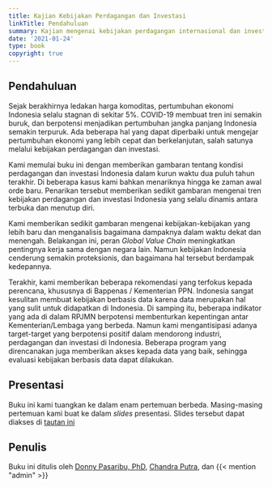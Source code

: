 ```yaml
---
title: Kajian Kebijakan Perdagangan dan Investasi
linkTitle: Pendahuluan
summary: Kajian mengenai kebijakan perdagangan internasional dan investasi di Indonesia, disajikan dalam enam pertemuan.
date: '2021-01-24'
type: book
copyright: true
---
```


## Pendahuluan

Sejak berakhirnya ledakan harga komoditas, pertumbuhan ekonomi Indonesia selalu stagnan di sekitar 5%. COVID-19 membuat tren ini semakin buruk, dan berpotensi menjadikan pertumbuhan jangka panjang Indonesia semakin terpuruk. Ada beberapa hal yang dapat diperbaiki untuk mengejar pertumbuhan ekonomi yang lebih cepat dan berkelanjutan, salah satunya melalui kebijakan perdagangan dan investasi.

Kami memulai buku ini dengan memberikan gambaran tentang kondisi perdagangan dan investasi Indonesia dalam kurun waktu dua puluh tahun terakhir. Di beberapa kasus kami bahkan menariknya hingga ke zaman awal orde baru. Penarikan tersebut memberikan sedikit gambaran mengenai tren kebijakan perdagangan dan investasi Indonesia yang selalu dinamis antara terbuka dan menutup diri.

Kami memberikan sedikit gambaran mengenai kebijakan-kebijakan yang lebih baru dan menganalisis bagaimana dampaknya dalam waktu dekat dan menengah. Belakangan ini, peran _Global Value Chain_ meningkatkan pentingnya kerja sama dengan negara lain. Namun kebijakan Indonesia cenderung semakin proteksionis, dan bagaimana hal tersebut berdampak kedepannya.

Terakhir, kami memberikan beberapa rekomendasi yang terfokus kepada perencana, khususnya di Bappenas / Kementerian PPN. Indonesia sangat kesulitan membuat kebijakan berbasis data karena data merupakan hal yang sulit untuk didapatkan di Indonesia. Di samping itu, beberapa indikator yang ada di dalam RPJMN berpotensi membenturkan kepentingan antar Kementerian/Lembaga yang berbeda. Namun kami mengantisipasi adanya target-target yang berpotensi positif dalam mendorong industri, perdagangan dan investasi di Indonesia. Beberapa program yang direncanakan juga memberikan akses kepada data yang baik, sehingga evaluasi kebijakan berbasis data dapat dilakukan.

## Presentasi

Buku ini kami tuangkan ke dalam enam pertemuan berbeda. Masing-masing pertemuan kami buat ke dalam _slides_ presentasi. Slides tersebut dapat diakses di [tautan ini](https://drive.google.com/drive/folders/1XOjLsMeov9OXlUddih8qjtPU6vhj4RyL?usp=sharing)

## Penulis

Buku ini ditulis oleh [Donny Pasaribu, PhD](https://www.linkedin.com/checkpoint/challengesV2/AQHzkyD_NxOE5AAAAXfSymHba-hQrI3l4oLVxy0rOei4eX32dZFmF7Yoq7x7tRBSZaWtdBLne1Af0-ft4ceuymGAWYoOX_E43g?original_referer=https%3A%2F%2Fwww.google.com%2F), [Chandra Putra](https://www.linkedin.com/checkpoint/challengesV2/AQEN2hc-mAOYTgAAAXfSyvksnC4g3vGRU2aGqssQY9dCYjpVAKBsOKfbkwPRC4Gbsj-Ny0Jad8xf6LVpXQvp6qrTc5x3v9WiVg?original_referer=https%3A%2F%2Fwww.google.com%2F), dan {{< mention "admin" >}}
